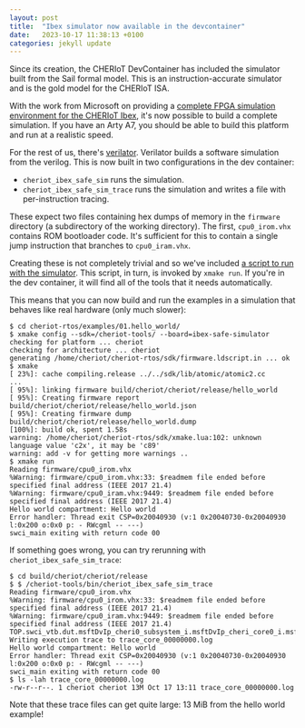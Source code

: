 ```yaml
---
layout: post
title:  "Ibex simulator now available in the devcontainer"
date:   2023-10-17 11:38:13 +0100
categories: jekyll update
---
```


Since its creation, the CHERIoT DevContainer has included the simulator built from the Sail formal model.
This is an instruction-accurate simulator and is the gold model for the CHERIoT ISA.

With the work from Microsoft on providing a [complete FPGA simulation environment for the CHERIoT Ibex](https://github.com/microsoft/cheriot-safe), it's now possible to build a complete simulation.
If you have an Arty A7, you should be able to build this platform and run at a realistic speed.

For the rest of us, there's [verilator](https://verilator.org).
Verilator builds a software simulation from the verilog.
This is now built in two configurations in the dev container:

 - `cheriot_ibex_safe_sim` runs the simulation.
 - `cheriot_ibex_safe_sim_trace` runs the simulation and writes a file with per-instruction tracing.

These expect two files containing hex dumps of memory in the `firmware` directory (a subdirectory of the working directory).
The first, `cpu0_irom.vhx` contains ROM bootloader code.
It's sufficient for this to contain a single jump instruction that branches to `cpu0_iram.vhx`.

Creating these is not completely trivial and so we've included [a script to run with the simulator](https://github.com/microsoft/cheriot-rtos/blob/main/scripts/run-ibex-safe-sim.sh).
This script, in turn, is invoked by `xmake run`.
If you're in the dev container, it will find all of the tools that it needs automatically.

This means that you can now build and run the examples in a simulation that behaves like real hardware (only much slower):

```
$ cd cheriot-rtos/examples/01.hello_world/
$ xmake config --sdk=/cheriot-tools/ --board=ibex-safe-simulator
checking for platform ... cheriot
checking for architecture ... cheriot
generating /home/cheriot/cheriot-rtos/sdk/firmware.ldscript.in ... ok
$ xmake 
[ 23%]: cache compiling.release ../../sdk/lib/atomic/atomic2.cc
...
[ 95%]: linking firmware build/cheriot/cheriot/release/hello_world
[ 95%]: Creating firmware report build/cheriot/cheriot/release/hello_world.json
[ 95%]: Creating firmware dump build/cheriot/cheriot/release/hello_world.dump
[100%]: build ok, spent 1.58s
warning: /home/cheriot/cheriot-rtos/sdk/xmake.lua:102: unknown language value 'c2x', it may be 'c89'
warning: add -v for getting more warnings ..
$ xmake run
Reading firmware/cpu0_irom.vhx
%Warning: firmware/cpu0_irom.vhx:33: $readmem file ended before specified final address (IEEE 2017 21.4)
%Warning: firmware/cpu0_iram.vhx:9449: $readmem file ended before specified final address (IEEE 2017 21.4)
Hello world compartment: Hello world
Error handler: Thread exit CSP=0x20040930 (v:1 0x20040730-0x20040930 l:0x200 o:0x0 p: - RWcgml -- ---)
swci_main exiting with return code 00
```

If something goes wrong, you can try rerunning with `cheriot_ibex_safe_sim_trace`:

```
$ cd build/cheriot/cheriot/release
$ $ /cheriot-tools/bin/cheriot_ibex_safe_sim_trace 
Reading firmware/cpu0_irom.vhx
%Warning: firmware/cpu0_irom.vhx:33: $readmem file ended before specified final address (IEEE 2017 21.4)
%Warning: firmware/cpu0_iram.vhx:9449: $readmem file ended before specified final address (IEEE 2017 21.4)
TOP.swci_vtb.dut.msftDvIp_cheri0_subsystem_i.msftDvIp_cheri_core0_i.msftDvIp_cheri_core_wrapper_i.ibex_top_i.u_ibex_tracer.printbuffer_dumpline.unnamedblk1: Writing execution trace to trace_core_00000000.log
Hello world compartment: Hello world
Error handler: Thread exit CSP=0x20040930 (v:1 0x20040730-0x20040930 l:0x200 o:0x0 p: - RWcgml -- ---)
swci_main exiting with return code 00
$ ls -lah trace_core_00000000.log 
-rw-r--r--. 1 cheriot cheriot 13M Oct 17 13:11 trace_core_00000000.log
```

Note that these trace files can get quite large: 13 MiB from the hello world example!
